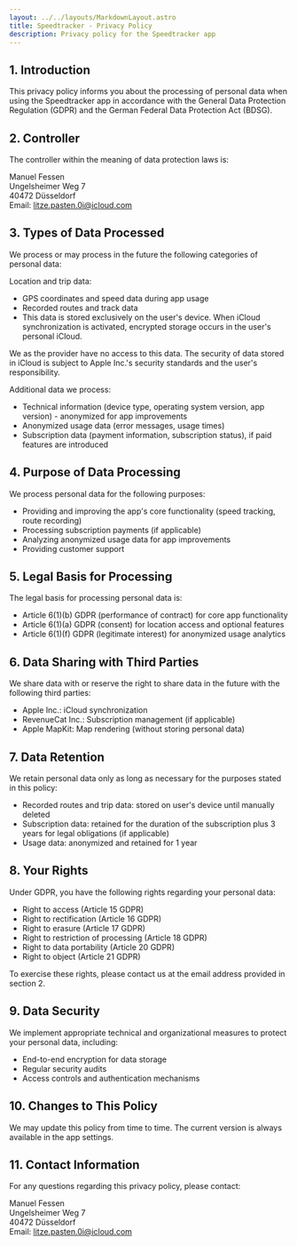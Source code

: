 ```yaml
---
layout: ../../layouts/MarkdownLayout.astro
title: Speedtracker - Privacy Policy
description: Privacy policy for the Speedtracker app
---
```


## 1. Introduction
This privacy policy informs you about the processing of personal data when using the Speedtracker app in accordance with the General Data Protection Regulation (GDPR) and the German Federal Data Protection Act (BDSG).

## 2. Controller
The controller within the meaning of data protection laws is:

Manuel Fessen  
Ungelsheimer Weg 7  
40472 Düsseldorf  
Email: litze.pasten.0i@icloud.com  

## 3. Types of Data Processed
We process or may process in the future the following categories of personal data:

Location and trip data:
- GPS coordinates and speed data during app usage
- Recorded routes and track data
- This data is stored exclusively on the user's device. When iCloud synchronization is activated, encrypted storage occurs in the user's personal iCloud.

We as the provider have no access to this data. The security of data stored in iCloud is subject to Apple Inc.'s security standards and the user's responsibility.

Additional data we process:
- Technical information (device type, operating system version, app version) - anonymized for app improvements
- Anonymized usage data (error messages, usage times)
- Subscription data (payment information, subscription status), if paid features are introduced

## 4. Purpose of Data Processing
We process personal data for the following purposes:

- Providing and improving the app's core functionality (speed tracking, route recording)
- Processing subscription payments (if applicable)
- Analyzing anonymized usage data for app improvements
- Providing customer support

## 5. Legal Basis for Processing
The legal basis for processing personal data is:

- Article 6(1)(b) GDPR (performance of contract) for core app functionality
- Article 6(1)(a) GDPR (consent) for location access and optional features
- Article 6(1)(f) GDPR (legitimate interest) for anonymized usage analytics

## 6. Data Sharing with Third Parties
We share data with or reserve the right to share data in the future with the following third parties:

- Apple Inc.: iCloud synchronization
- RevenueCat Inc.: Subscription management (if applicable)
- Apple MapKit: Map rendering (without storing personal data)

## 7. Data Retention
We retain personal data only as long as necessary for the purposes stated in this policy:

- Recorded routes and trip data: stored on user's device until manually deleted
- Subscription data: retained for the duration of the subscription plus 3 years for legal obligations (if applicable)
- Usage data: anonymized and retained for 1 year

## 8. Your Rights
Under GDPR, you have the following rights regarding your personal data:

- Right to access (Article 15 GDPR)
- Right to rectification (Article 16 GDPR)
- Right to erasure (Article 17 GDPR)
- Right to restriction of processing (Article 18 GDPR)
- Right to data portability (Article 20 GDPR)
- Right to object (Article 21 GDPR)

To exercise these rights, please contact us at the email address provided in section 2.

## 9. Data Security
We implement appropriate technical and organizational measures to protect your personal data, including:

- End-to-end encryption for data storage
- Regular security audits
- Access controls and authentication mechanisms

## 10. Changes to This Policy
We may update this policy from time to time. The current version is always available in the app settings.

## 11. Contact Information
For any questions regarding this privacy policy, please contact:

Manuel Fessen  
Ungelsheimer Weg 7  
40472 Düsseldorf  
Email: litze.pasten.0i@icloud.com